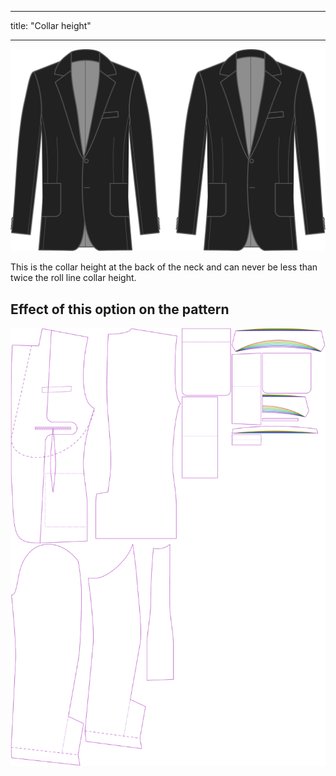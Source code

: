 - - -
title: "Collar height"
- - -

![Collar height](collarheight.svg)

This is the collar height at the back of the neck and can never be less than twice the roll line collar height.

## Effect of this option on the pattern

![This image shows the effect of this option by superimposing several variants that have a different value for this option](jaeger_collarheight_sample.svg "Effect of this option on the pattern")
